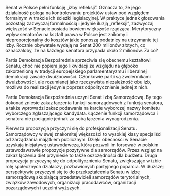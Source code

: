 Senat w Polsce pełni funkcję „izby refleksji”. Oznacza to, że jego działalność polega na kontrolowaniu projektów ustaw pod względem formalnym w trakcie ich ścieżki legislacyjnej. W praktyce jednak głosowania pozostają zazwyczaj formalnością i jedynie iluzją „refleksji”, zazwyczaj większość w Senacie posiada bowiem większość rządząca. Merytoryczny wpływ senatorów na kształt prawa w Polsce jest znikomy i nieproporcjonalny do kosztów jakie ponoszą podatnicy na utrzymanie tej izby. Rocznie obywatele wydają na Senat 200 milionów złotych, co oznaczałoby, że na każdego senatora przypada około 2 milionów. Za co?

Partia Demokracja Bezpośrednia sprzeciwia się obecnemu kształtowi Senatu, choć nie popiera jego likwidacji ze względu na głęboko zakorzenioną w tradycji europejskiego parlamentaryzmu i liberalnej demokracji zasadę dwuizbowości.
Członkowie partii są zwolennikami dwuizbowości, ale rozumianej jako rzeczywista niezależność obu izb, możliwa do realizacji jedynie poprzez odpolitycznienie jednej z nich.

Partia Demokracja Bezpośrednia uczyni Senat Izbą Samorządową. By tego dokonać zniesie zakaz łączenia funkcji samorządowych z funkcją senatora, a także wprowadzi zakaz podawania na karcie wyborczej nazwy komitetu wyborczego zgłaszającego kandydata. Łączenie funkcji samorządowca i senatora nie pociągnie jednak za sobą łączenia wynagrodzenia.

Pierwsza propozycja przyczyni się do profesjonalizacji Senatu. Samorządowcy w swej znakomitej większości to wysokiej klasy specjaliści od zarządzania majątkiem publicznym. Dzięki obecności w Senacie uzyskają inicjatywę ustawodawczą, która pozwoli im forsować w polskim ustawodawstwie propozycje pozytywne dla samorządów. Przez wzgląd na zakaz łączenia diet przyniesie to także oszczędności dla budżetu. Druga propozycja przyczyną się do odpolitycznienia Senatu, zwiększając w izbie rolę społecznych działaczy, pozbawionych partyjnego poparcia. W dłuższej perspektywie przyczyni się to do przekształcenia Senatu w izbę samorządową skupiającą przedstawicieli samorządów terytorialnych, związków zawodowych, organizacji pracodawców, organizacji pozarządowych i uczelni wyższych.